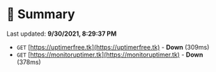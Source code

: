 # 📖 Summary
Last updated: **9/30/2021, 8:29:37 PM**

- `GET` [https://uptimerfree.tk](https://uptimerfree.tk) - **Down** (309ms)
- `GET` [https://monitoruptimer.tk](https://monitoruptimer.tk) - **Down** (378ms)
